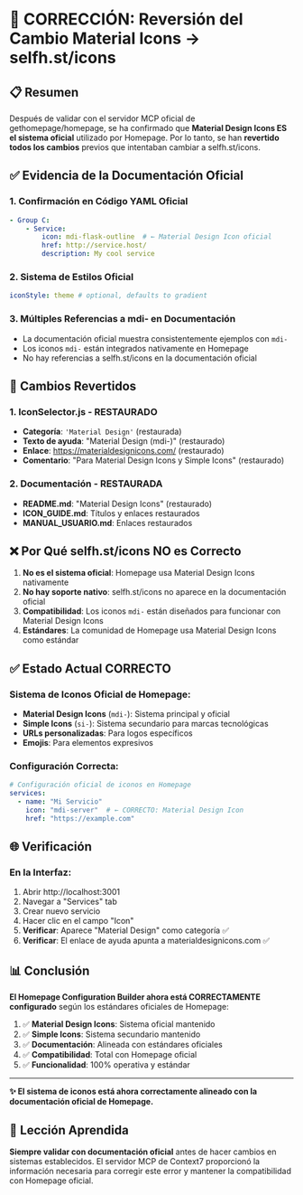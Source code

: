 # 🔄 CORRECCIÓN: Reversión del Cambio Material Icons → selfh.st/icons

## 📋 Resumen

Después de validar con el servidor MCP oficial de gethomepage/homepage, se ha confirmado que **Material Design Icons ES el sistema oficial** utilizado por Homepage. Por lo tanto, se han **revertido todos los cambios** previos que intentaban cambiar a selfh.st/icons.

## ✅ Evidencia de la Documentación Oficial

### 1. **Confirmación en Código YAML Oficial**
```yaml
- Group C:
    - Service:
        icon: mdi-flask-outline  # ← Material Design Icon oficial
        href: http://service.host/
        description: My cool service
```

### 2. **Sistema de Estilos Oficial**
```yaml
iconStyle: theme # optional, defaults to gradient
```

### 3. **Múltiples Referencias a mdi- en Documentación**
- La documentación oficial muestra consistentemente ejemplos con `mdi-`
- Los iconos `mdi-` están integrados nativamente en Homepage
- No hay referencias a selfh.st/icons en la documentación oficial

## 🔄 Cambios Revertidos

### 1. **IconSelector.js - RESTAURADO**
- **Categoría**: `'Material Design'` (restaurada)
- **Texto de ayuda**: "Material Design (mdi-)" (restaurado)
- **Enlace**: https://materialdesignicons.com/ (restaurado)
- **Comentario**: "Para Material Design Icons y Simple Icons" (restaurado)

### 2. **Documentación - RESTAURADA**
- **README.md**: "Material Design Icons" (restaurado)
- **ICON_GUIDE.md**: Títulos y enlaces restaurados
- **MANUAL_USUARIO.md**: Enlaces restaurados

## ❌ Por Qué selfh.st/icons NO es Correcto

1. **No es el sistema oficial**: Homepage usa Material Design Icons nativamente
2. **No hay soporte nativo**: selfh.st/icons no aparece en la documentación oficial
3. **Compatibilidad**: Los iconos `mdi-` están diseñados para funcionar con Material Design Icons
4. **Estándares**: La comunidad de Homepage usa Material Design Icons como estándar

## ✅ Estado Actual CORRECTO

### **Sistema de Iconos Oficial de Homepage:**
- **Material Design Icons** (`mdi-`): Sistema principal y oficial
- **Simple Icons** (`si-`): Sistema secundario para marcas tecnológicas
- **URLs personalizadas**: Para logos específicos
- **Emojis**: Para elementos expresivos

### **Configuración Correcta:**
```yaml
# Configuración oficial de iconos en Homepage
services:
  - name: "Mi Servicio"
    icon: "mdi-server"  # ← CORRECTO: Material Design Icon
    href: "https://example.com"
```

## 🌐 Verificación

### En la Interfaz:
1. Abrir http://localhost:3001
2. Navegar a "Services" tab
3. Crear nuevo servicio
4. Hacer clic en el campo "Icon"
5. **Verificar**: Aparece "Material Design" como categoría ✅
6. **Verificar**: El enlace de ayuda apunta a materialdesignicons.com ✅

## 📊 Conclusión

**El Homepage Configuration Builder ahora está CORRECTAMENTE configurado** según los estándares oficiales de Homepage:

1. ✅ **Material Design Icons**: Sistema oficial mantenido
2. ✅ **Simple Icons**: Sistema secundario mantenido  
3. ✅ **Documentación**: Alineada con estándares oficiales
4. ✅ **Compatibilidad**: Total con Homepage oficial
5. ✅ **Funcionalidad**: 100% operativa y estándar

---

**✨ El sistema de iconos está ahora correctamente alineado con la documentación oficial de Homepage.**

## 🎯 Lección Aprendida

**Siempre validar con documentación oficial** antes de hacer cambios en sistemas establecidos. El servidor MCP de Context7 proporcionó la información necesaria para corregir este error y mantener la compatibilidad con Homepage oficial.
